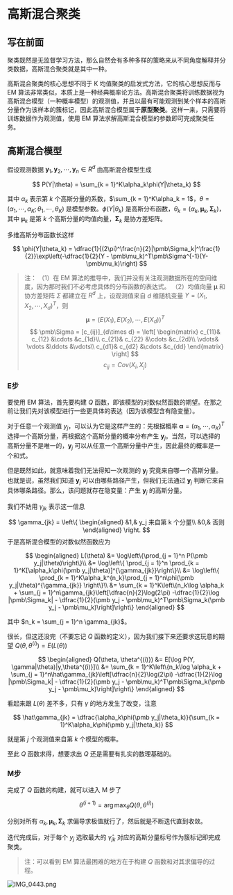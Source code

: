 # 高斯混合聚类

## 写在前面

聚类既然是无监督学习方法，那么自然会有多种多样的策略来从不同角度解释并分类数据，高斯混合聚类就是其中一种。

高斯混合聚类的核心思想不同于 K 均值聚类的启发式方法，它的核心思想反而与 EM 算法非常类似，本质上是一种经典概率论方法。高斯混合聚类将训练数据视为高斯混合模型（一种概率模型）的观测值，并且以最有可能观测到某个样本的高斯分量作为该样本的簇标记，因此高斯混合模型属于**原型聚类**。这样一来，只需要将训练数据作为观测值，使用 EM 算法求解高斯混合模型的参数即可完成聚类任务。

## 高斯混合模型

假设观测数据 $\pmb y_1,\pmb y_2,\cdots,\pmb y_n\in R^d$ 由高斯混合模型生成

$$
P(Y|\theta) = \sum_{k = 1}^K\alpha_k\phi(Y|\theta_k)
$$

其中 $\alpha_k$ 表示第 $k$ 个高斯分量的系数，$\sum_{k = 1}^K\alpha_k = 1$，$\theta = (\alpha_1,\cdots,\alpha_K;\theta_1,\cdots,\theta_K)$ 是模型参数。$\phi(Y|\theta_k)$ 是高斯分布函数，$\theta_k = (\alpha_k, \pmb\mu_k, \pmb\Sigma_k)$，其中 $\pmb\mu_k$ 是第 $k$ 个高斯分量的均值向量，$\pmb\Sigma_k$ 是协方差矩阵。

多维高斯分布函数长这样

$$
\phi(Y|\theta_k) = \dfrac{1}{(2\pi)^\frac{n}{2}|\pmb\Sigma_k|^\frac{1}{2}}\exp\left(-\dfrac{1}{2}(Y - \pmb\mu_k)^T\pmb\Sigma^{-1}(Y-\pmb\mu_k)\right)
$$


> 注：
> （1）在 EM 算法的推导中，我们并没有关注观测数据所在的空间维度，因为那时我们不必考虑具体的分布函数的表达式。
> （2）均值向量 $\pmb\mu$ 和协方差矩阵 $\Sigma$ 都建立在 $R^d$ 上，设观测值来自 $d$ 维随机变量 $Y = (X_1,X_2,\cdots,X_d)^T$，则
> $$
 \pmb \mu = (E(X_1),E(X_2),\cdots,E(X_d))^T
  $$
> $$
 \pmb\Sigma = [c_{ij}]_{d\times d} = \left[
 \begin{matrix}
 c_{11}& c_{12} &\cdots &c_{1d}\\
 c_{21}& c_{22} &\cdots &c_{2d}\\
 \vdots& \vdots &\ddots &\vdots\\
 c_{d1}& c_{d2} &\cdots &c_{dd}
 \end{matrix}
 \right]
 $$
 > $$
  c_{ij} = Cov(X_i, X_j)
  $$
 
### E步

要使用 EM 算法，首先要构建 $Q$ 函数，即该模型的对数似然函数的期望。在那之前让我们先对该模型进行一些更具体的表达（因为该模型含有隐变量）。

对于任意一个观测值 $y_j$，可以认为它是这样产生的：先根据概率 $\pmb\alpha = (\alpha_1,\cdots,\alpha_K)^T$ 选择一个高斯分量，再根据这个高斯分量的概率分布产生 $\pmb y_j$。当然，可以选择的高斯分量不是唯一的，$\pmb y_j$ 可以从任意一个高斯分量中产生，因此最终的概率是一个和式。

但是既然如此，就意味着我们无法得知一次观测的 $\pmb y_j$ 究竟来自哪一个高斯分量。也就是说，虽然我们知道 $\pmb y_j$ 可以由哪些路径产生，但我们无法通过 $\pmb y_j$ 判断它来自具体哪条路径。那么，该问题就存在隐变量：产生 $\pmb y_j$ 的高斯分量。

我们不妨用 $\gamma_{jk}$ 表示这一信息

$$
\gamma_{jk} = \left\{
\begin{aligned}
&1,& y_j 来自第 k 个分量\\
&0,& 否则
\end{aligned}
\right.
$$
于是高斯混合模型的对数似然函数应为

$$
\begin{aligned}
L(\theta) 
&= \log\left\{\prod_{j = 1}^n P(\pmb y_j|\theta)\right\}\\
&= \log\left\{ \prod_{j = 1}^n \prod_{k = 1}^K[\alpha_k\phi(\pmb y_j|\theta)]^{\gamma_{jk}}\right\}\\
&= \log\left\{ \prod_{k = 1}^K\alpha_k^{n_k}\prod_{j = 1}^n\phi(\pmb y_j|\theta)^{\gamma_{jk}} \right\}\\
&= \sum_{k = 1}^K\left\{n_k\log \alpha_k + \sum_{j = 1}^n\gamma_{jk}\left[\dfrac{n}{2}\log(2\pi) -\dfrac{1}{2}\log |\pmb\Sigma_k| - \dfrac{1}{2}(\pmb y_j - \pmb\mu_k)^T\pmb\Sigma_k(\pmb y_j - \pmb\mu_k)\right]\right\}
\end{aligned}
$$

其中 $n_k = \sum_{j = 1}^n \gamma_{jk}$。

很长，但这还没完（不要忘记 $Q$ 函数的定义），因为我们接下来还要求这玩意的期望 $Q(\theta,\theta^{(i)}) = E(L(\theta))$

$$
\begin{aligned}
Q(\theta, \theta^{(i)}) 
&= E[\log P(Y, \gamma|\theta)|y,\theta^{(i)}]\\
&= \sum_{k = 1}^K\left\{n_k\log \alpha_k + \sum_{j = 1}^n\hat\gamma_{jk}\left[\dfrac{n}{2}\log(2\pi) -\dfrac{1}{2}\log |\pmb\Sigma_k| - \dfrac{1}{2}(\pmb y_j - \pmb\mu_k)^T\pmb\Sigma_k(\pmb y_j - \pmb\mu_k)\right]\right\}
\end{aligned}
$$

看起来跟 $L(\theta)$ 差不多，只有 $\gamma$ 的地方发生了改变，注意

$$
\hat\gamma_{jk} = \dfrac{\alpha_k\phi(\pmb y_j|\theta_k)}{\sum_{k = 1}^K\alpha_k\phi(\pmb y_j|\theta_k)}
$$

就是第 $j$ 个观测值来自第 $k$ 个模型的概率。

至此 $Q$ 函数求得，想要求出 $Q$ 还是需要有扎实的数理基础的。

### M步

完成了 $Q$ 函数的构建，就可以进入 M 步了

$$
\theta^{(i + 1)} = \arg\max_{\theta} Q(\theta,\theta^{(i)})
$$

分别对所有 $\alpha_k, \pmb\mu_k, \pmb\Sigma_k$ 求偏导求极值就行了，然后就是不断迭代直到收敛。

迭代完成后，对于每个 $y_j$ 选取最大的 $\hat\gamma_{jk}$ 对应的高斯分量标号作为簇标记即完成聚类。

> 注：可以看到 EM 算法最困难的地方在于构建 $Q$ 函数和对其求偏导的过程。

![IMG_0443.png](http://image.tjzfile.xyz/images/2023/02/04/IMG_0443.png)